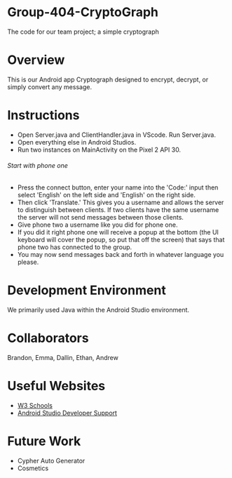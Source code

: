 # Group-404-CryptoGraph
The code for our team project; a simple cryptograph
# Overview

This is our Android app Cryptograph designed to encrypt, decrypt, or simply convert any message.

# Instructions 

* Open Server.java and ClientHandler.java in VScode. Run Server.java.
* Open everything else in Android Studios. 
* Run two instances on MainActivity on the Pixel 2 API 30.

###### Start with phone one
* Press the connect button, enter your name into the 'Code:' input then select 'English' on the left side and 'English' on the right side. 
* Then click 'Translate.' This gives you a username and allows the server to distinguish between clients. If two clients have the same username the server will not send messages between those clients.
* Give phone two a username like you did for phone one.
* If you did it right phone one will receive a popup at the bottom (the UI keyboard will cover the popup, so put that off the screen) that says that phone two has connected to the group. 
* You may now send messages back and forth in whatever language you please. 


# Development Environment
We primarily used Java within the Android Studio environment.

# Collaborators
Brandon, Emma, Dallin, Ethan, Andrew

# Useful Websites
* [W3 Schools](https://www.w3schools.com/java/default.asp)
* [Android Studio Developer Support](https://developer.android.com/support)

# Future Work
* Cypher Auto Generator
* Cosmetics
